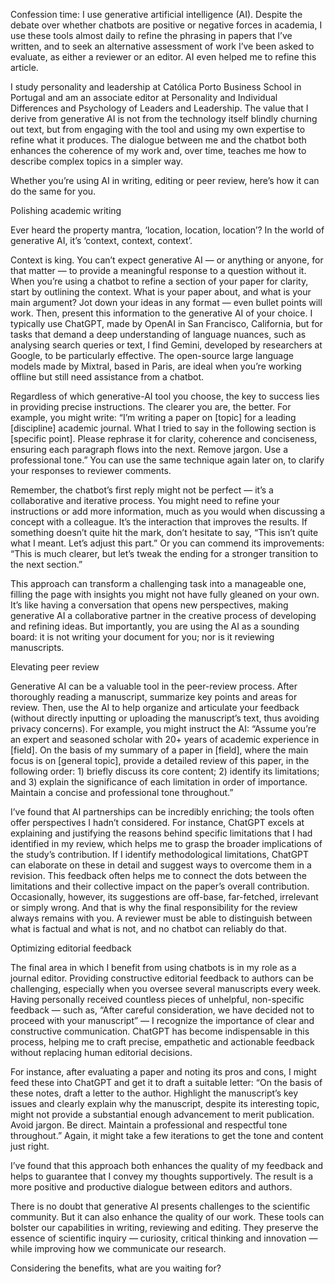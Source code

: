 Confession time: I use generative artificial intelligence (AI). Despite the debate over whether chatbots are positive or negative forces in academia, I use these tools almost daily to refine the phrasing in papers that I’ve written, and to seek an alternative assessment of work I’ve been asked to evaluate, as either a reviewer or an editor. AI even helped me to refine this article.

I study personality and leadership at Católica Porto Business School in Portugal and am an associate editor at Personality and Individual Differences and Psychology of Leaders and Leadership. The value that I derive from generative AI is not from the technology itself blindly churning out text, but from engaging with the tool and using my own expertise to refine what it produces. The dialogue between me and the chatbot both enhances the coherence of my work and, over time, teaches me how to describe complex topics in a simpler way.

Whether you’re using AI in writing, editing or peer review, here’s how it can do the same for you.

Polishing academic writing

Ever heard the property mantra, ‘location, location, location’? In the world of generative AI, it’s ‘context, context, context’.

Context is king. You can’t expect generative AI — or anything or anyone, for that matter — to provide a meaningful response to a question without it. When you’re using a chatbot to refine a section of your paper for clarity, start by outlining the context. What is your paper about, and what is your main argument? Jot down your ideas in any format — even bullet points will work. Then, present this information to the generative AI of your choice. I typically use ChatGPT, made by OpenAI in San Francisco, California, but for tasks that demand a deep understanding of language nuances, such as analysing search queries or text, I find Gemini, developed by researchers at Google, to be particularly effective. The open-source large language models made by Mixtral, based in Paris, are ideal when you’re working offline but still need assistance from a chatbot.

Regardless of which generative-AI tool you choose, the key to success lies in providing precise instructions. The clearer you are, the better. For example, you might write: “I’m writing a paper on [topic] for a leading [discipline] academic journal. What I tried to say in the following section is [specific point]. Please rephrase it for clarity, coherence and conciseness, ensuring each paragraph flows into the next. Remove jargon. Use a professional tone.” You can use the same technique again later on, to clarify your responses to reviewer comments.

Remember, the chatbot’s first reply might not be perfect — it’s a collaborative and iterative process. You might need to refine your instructions or add more information, much as you would when discussing a concept with a colleague. It’s the interaction that improves the results. If something doesn’t quite hit the mark, don’t hesitate to say, “This isn’t quite what I meant. Let’s adjust this part.” Or you can commend its improvements: “This is much clearer, but let’s tweak the ending for a stronger transition to the next section.”

This approach can transform a challenging task into a manageable one, filling the page with insights you might not have fully gleaned on your own. It’s like having a conversation that opens new perspectives, making generative AI a collaborative partner in the creative process of developing and refining ideas. But importantly, you are using the AI as a sounding board: it is not writing your document for you; nor is it reviewing manuscripts.

Elevating peer review

Generative AI can be a valuable tool in the peer-review process. After thoroughly reading a manuscript, summarize key points and areas for review. Then, use the AI to help organize and articulate your feedback (without directly inputting or uploading the manuscript’s text, thus avoiding privacy concerns). For example, you might instruct the AI: “Assume you’re an expert and seasoned scholar with 20+ years of academic experience in [field]. On the basis of my summary of a paper in [field], where the main focus is on [general topic], provide a detailed review of this paper, in the following order: 1) briefly discuss its core content; 2) identify its limitations; and 3) explain the significance of each limitation in order of importance. Maintain a concise and professional tone throughout.”

I’ve found that AI partnerships can be incredibly enriching; the tools often offer perspectives I hadn’t considered. For instance, ChatGPT excels at explaining and justifying the reasons behind specific limitations that I had identified in my review, which helps me to grasp the broader implications of the study’s contribution. If I identify methodological limitations, ChatGPT can elaborate on these in detail and suggest ways to overcome them in a revision. This feedback often helps me to connect the dots between the limitations and their collective impact on the paper’s overall contribution. Occasionally, however, its suggestions are off-base, far-fetched, irrelevant or simply wrong. And that is why the final responsibility for the review always remains with you. A reviewer must be able to distinguish between what is factual and what is not, and no chatbot can reliably do that.

Optimizing editorial feedback

The final area in which I benefit from using chatbots is in my role as a journal editor. Providing constructive editorial feedback to authors can be challenging, especially when you oversee several manuscripts every week. Having personally received countless pieces of unhelpful, non-specific feedback — such as, “After careful consideration, we have decided not to proceed with your manuscript” — I recognize the importance of clear and constructive communication. ChatGPT has become indispensable in this process, helping me to craft precise, empathetic and actionable feedback without replacing human editorial decisions.

For instance, after evaluating a paper and noting its pros and cons, I might feed these into ChatGPT and get it to draft a suitable letter: “On the basis of these notes, draft a letter to the author. Highlight the manuscript’s key issues and clearly explain why the manuscript, despite its interesting topic, might not provide a substantial enough advancement to merit publication. Avoid jargon. Be direct. Maintain a professional and respectful tone throughout.” Again, it might take a few iterations to get the tone and content just right.

I’ve found that this approach both enhances the quality of my feedback and helps to guarantee that I convey my thoughts supportively. The result is a more positive and productive dialogue between editors and authors.

There is no doubt that generative AI presents challenges to the scientific community. But it can also enhance the quality of our work. These tools can bolster our capabilities in writing, reviewing and editing. They preserve the essence of scientific inquiry — curiosity, critical thinking and innovation — while improving how we communicate our research.

Considering the benefits, what are you waiting for?